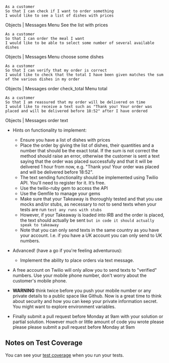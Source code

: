 
```
As a customer
So that I can check if I want to order something
I would like to see a list of dishes with prices
```

Objects | Messages
Menu      See the list with prices

```
As a customer
So that I can order the meal I want
I would like to be able to select some number of several available dishes
```

Objects | Messages
Menu     choose some dishes

```
As a customer
So that I can verify that my order is correct
I would like to check that the total I have been given matches the sum of the various dishes in my order
```

Objects | Messages
order     check_total
Menu     total

```
As a customer
So that I am reassured that my order will be delivered on time
I would like to receive a text such as "Thank you! Your order was placed and will be delivered before 18:52" after I have ordered
```
Objects | Messages
order     text

* Hints on functionality to implement:
  * Ensure you have a list of dishes with prices
  * Place the order by giving the list of dishes, their quantities and a number that should be the exact total. If the sum is not correct the method should raise an error, otherwise the customer is sent a text saying that the order was placed successfully and that it will be delivered 1 hour from now, e.g. "Thank you! Your order was placed and will be delivered before 18:52".
  * The text sending functionality should be implemented using Twilio API. You'll need to register for it. It’s free.
  * Use the twilio-ruby gem to access the API
  * Use the Gemfile to manage your gems
  * Make sure that your Takeaway is thoroughly tested and that you use mocks and/or stubs, as necessary to not to send texts when your tests are run `test any runs with stubs`
  * However, if your Takeaway is loaded into IRB and the order is placed, the text should actually be sent `but in code it should actually speak to takeaway`
  * Note that you can only send texts in the same country as you have your account. I.e. if you have a UK account you can only send to UK numbers.

* Advanced! (have a go if you're feeling adventurous):
  * Implement the ability to place orders via text message.

* A free account on Twilio will only allow you to send texts to "verified" numbers. Use your mobile phone number, don't worry about the customer's mobile phone.

* **WARNING** think twice before you push your mobile number or any private details to a public space like Github. Now is a great time to think about security and how you can keep your private information secret. You might want to explore environment variables.

* Finally submit a pull request before Monday at 9am with your solution or partial solution.  However much or little amount of code you wrote please please please submit a pull request before Monday at 9am


Notes on Test Coverage
------------------

You can see your [test coverage](https://github.com/makersacademy/course/blob/master/pills/test_coverage.md) when you run your tests.
